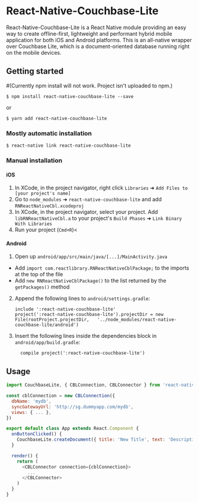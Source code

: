 
# React-Native-Couchbase-Lite

React-Native-Couchbase-Lite is a React Native module providing an easy way to create offline-first, lightweight and performant hybrid mobile application for both iOS and Android platforms. This is an all-native wrapper over Couchbase Lite, which is a document-oriented database running right on the mobile devices.

## Getting started

#(Currently npm install will not work. Project isn't uploaded to npm.)

`$ npm install react-native-couchbase-lite --save`

or

`$ yarn add react-native-couchbase-lite`

### Mostly automatic installation

`$ react-native link react-native-couchbase-lite`

### Manual installation


#### iOS

1. In XCode, in the project navigator, right click `Libraries` ➜ `Add Files to [your project's name]`
2. Go to `node_modules` ➜ `react-native-couchbase-lite` and add `RNReactNativeCbl.xcodeproj`
3. In XCode, in the project navigator, select your project. Add `libRNReactNativeCbl.a` to your project's `Build Phases` ➜ `Link Binary With Libraries`
4. Run your project (`Cmd+R`)<

#### Android

1. Open up `android/app/src/main/java/[...]/MainActivity.java`
  - Add `import com.reactlibrary.RNReactNativeCblPackage;` to the imports at the top of the file
  - Add `new RNReactNativeCblPackage()` to the list returned by the `getPackages()` method
2. Append the following lines to `android/settings.gradle`:
  	```
  	include ':react-native-couchbase-lite'
  	project(':react-native-couchbase-lite').projectDir = new File(rootProject.projectDir, 	'../node_modules/react-native-couchbase-lite/android')
  	```
3. Insert the following lines inside the dependencies block in `android/app/build.gradle`:
  	```
      compile project(':react-native-couchbase-lite')
  	```

## Usage
```javascript
import CouchbaseLite, { CBLConnection, CBLConnector } from 'react-native-couchbase-lite'

const cblConnection = new CBLConnection({
  dbName: 'mydb',
  syncGatewayUrl: 'http://sg.dummyapp.com/mydb',
  views: { ... },
})

export default class App extends React.Component {
  onButtonClicked() {
    CouchbaseLite.createDocument({ title: 'New Title', text: 'Description' })
  }

  render() {
    return (
      <CBLConnector connection={cblConnection}>
        ...
      </CBLConnector>
    )
  }
}
```
